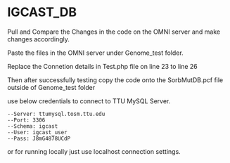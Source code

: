 # IGCAST_DB

Pull and Compare the Changes in the code on the OMNI server and make changes accordingly.

Paste the files in the OMNI server under Genome_test folder.

Replace the Connetion details in Test.php file on line 23 to line 26

Then after successfully testing copy the code onto the SorbMutDB.pcf file outside of Genome_test folder


use below credentials to connect to TTU MySQL Server.
```
--Server: ttumysql.tosm.ttu.edu
--Port: 3306
--Schema: igcast
--User: igcast_user
--Pass: J8mG4878UCdP
```
or for running locally just use localhost connection settings.
